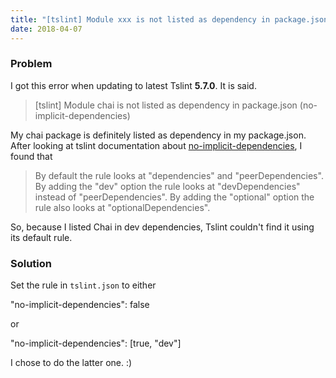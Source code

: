 ```yaml
---
title: "[tslint] Module xxx is not listed as dependency in package.json (no-implicit-dependencies)"
date: 2018-04-07
---
```


### Problem

I got this error when updating to latest Tslint **5.7.0**. It is said.

> \[tslint\] Module chai is not listed as dependency in package.json (no-implicit-dependencies)

My chai package is definitely listed as dependency in my package.json. After looking at tslint documentation about [no-implicit-dependencies](https://palantir.github.io/tslint/rules/no-implicit-dependencies/), I found that

> By default the rule looks at "dependencies" and "peerDependencies". By adding the "dev" option the rule looks at "devDependencies" instead of "peerDependencies". By adding the "optional" option the rule also looks at "optionalDependencies".

So, because I listed Chai in dev dependencies, Tslint couldn't find it using its default rule.

### Solution

Set the rule in `tslint.json` to either

"no-implicit-dependencies": false

or

"no-implicit-dependencies": \[true, "dev"\]

I chose to do the latter one. :)

